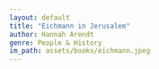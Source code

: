 ```yaml
---
layout: default
title: "Eichmann in Jerusalem"
author: Hannah Arendt
genre: People & History
im_path: assets/books/eichmann.jpeg
---
```

